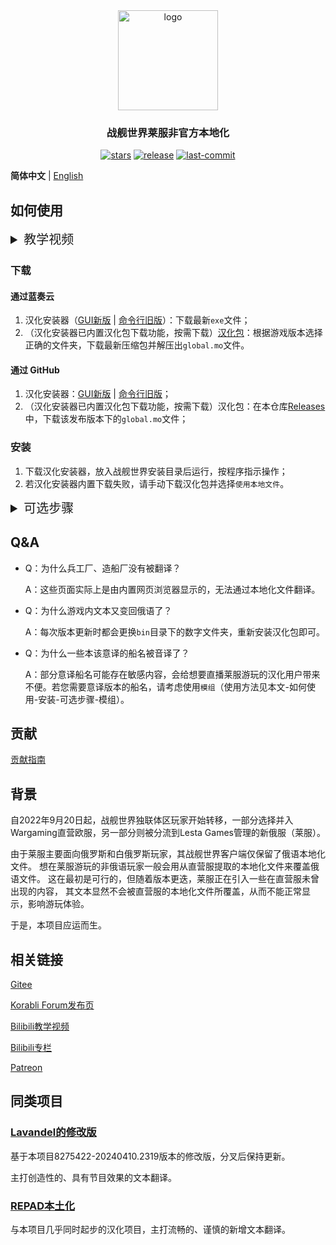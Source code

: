 <div align=center>

  <img  width="160" src="https://github.com/LocalizedKorabli/Korabli-LESTA-L10N/assets/81358657/26415d14-c46e-4bdd-aa26-f7f0234911ce" alt="logo">

<h3>战舰世界莱服非官方本地化</h3>

[![stars](https://img.shields.io/github/stars/LocalizedKorabli/Korabli-LESTA-L10N.svg)](https://github.com/LocalizedKorabli/Korabli-LESTA-L10N/stargazers)
[![release](https://img.shields.io/github/release/LocalizedKorabli/Korabli-LESTA-L10N.svg)](https://github.com/LocalizedKorabli/Korabli-LESTA-L10N/releases/latest)
[![last-commit](https://img.shields.io/github/last-commit/LocalizedKorabli/Korabli-LESTA-L10N.svg)](https://github.com/LocalizedKorabli/Korabli-LESTA-L10N/commit)

</div>

**简体中文** | [English](/README-EN.md)

## 如何使用

<details><summary style="font-size: 20px;">教学视频</summary>

[![](https://github.com/LocalizedKorabli/Korabli-LESTA-L10N/assets/81358657/d8d44d1f-f448-4feb-ab07-7ab2ccbca54e)](https://player.bilibili.com/player.html?aid=1755946809&bvid=BV1c4421D7Gh&cid=1596825150&page=1)

</details>

### 下载

#### 通过蓝奏云

1. 汉化安装器（[GUI新版](https://tapio.lanzn.com/b0nybehgb) | [命令行旧版](https://tapio.lanzn.com/b0nybx87c)）：下载最新`exe`文件；
2. （汉化安装器已内置汉化包下载功能，按需下载）[汉化包](https://tapio.lanzn.com/b01lit85i)：根据游戏版本选择正确的文件夹，下载最新压缩包并解压出`global.mo`文件。

#### 通过 GitHub

1. 汉化安装器：[GUI新版](https://github.com/LocalizedKorabli/L10nInstallerGUI/releases/latest) | [命令行旧版](https://github.com/LocalizedKorabli/L10nInstaller/releases/latest)；
2. （汉化安装器已内置汉化包下载功能，按需下载）汉化包：在本仓库[Releases](https://github.com/LocalizedKorabli/Korabli-LESTA-L10N/releases/latest)中，下载该发布版本下的`global.mo`文件；

### 安装

1. 下载汉化安装器，放入战舰世界安装目录后运行，按程序指示操作；
2. 若汉化安装器内置下载失败，请手动下载汉化包并选择`使用本地文件`。

<details><summary style="font-size: 20px;">可选步骤</summary>

#### 模组

自`v2024.03.30.1528`版本开始，汉化安装器可以自动将放置于`l10n_installer/mods/`目录的`mo`文件形式模组应用到即将被安装的汉化包。

#### 下载模组

[蓝奏云](https://tapio.lanzn.com/b0nxzso2b) | [GitHub](https://github.com/LocalizedKorabli/L10nModifications)

#### 安装模组

- 将相应模组的`mo`文件（从蓝奏云下载的模组需先解压）放入游戏目录下`l10n_installer`文件夹下的`mods`文件夹（这些文件夹会在第一次运行汉化安装器时被创建）；
- 运行汉化安装器；
- （GUI新版安装器）勾选“安装模组（汉化修改包）”；
- （命令行旧版安装器）在提示`是否将l10n_installer/mods/下的模组应用到汉化文件？`时输入Y后按回车键，等待安装器将模组应用到即将被安装的汉化包。

</details>

## Q&A

- Q：为什么兵工厂、造船厂没有被翻译？

  A：这些页面实际上是由内置网页浏览器显示的，无法通过本地化文件翻译。
  
- Q：为什么游戏内文本又变回俄语了？

  A：每次版本更新时都会更换`bin`目录下的数字文件夹，重新安装汉化包即可。
  
- Q：为什么一些本该意译的船名被音译了？

  A：部分意译船名可能存在敏感内容，会给想要直播莱服游玩的汉化用户带来不便。若您需要意译版本的船名，请考虑使用`模组`（使用方法见本文-如何使用-安装-可选步骤-模组）。

## 贡献

[贡献指南](CONTRIBUTING.md)

## 背景

自2022年9月20日起，战舰世界独联体区玩家开始转移，一部分选择并入Wargaming直营欧服，另一部分则被分流到Lesta Games管理的新俄服（莱服）。

由于莱服主要面向俄罗斯和白俄罗斯玩家，其战舰世界客户端仅保留了俄语本地化文件。
想在莱服游玩的非俄语玩家一般会用从直营服提取的本地化文件来覆盖俄语文件。
这在最初是可行的，但随着版本更迭，莱服正在引入一些在直营服未曾出现的内容，
其文本显然不会被直营服的本地化文件所覆盖，从而不能正常显示，影响游玩体验。

于是，本项目应运而生。

## 相关链接

[Gitee](https://gitee.com/nova-committee/korabli-LESTA-L10N)

[Korabli Forum发布页](https://forum.korabli.su/topic/161848-/)

[Bilibili教学视频](https://www.bilibili.com/video/BV1c4421D7Gh)

[Bilibili专栏](https://www.bilibili.com/opus/918285182086152224)

[Patreon](https://www.patreon.com/LocalizedKorabli)

## 同类项目

### [Lavandel的修改版](https://github.com/EGIST-Lavandel/RU2CNKorabliModificate)

基于本项目8275422-20240410.2319版本的修改版，分叉后保持更新。

主打创造性的、具有节目效果的文本翻译。

### [REPAD本土化](https://github.com/DDFantasyV/Korabli_localization_chs)

与本项目几乎同时起步的汉化项目，主打流畅的、谨慎的新增文本翻译。


